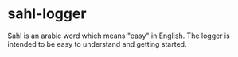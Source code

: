 # sahl-logger
Sahl is an arabic word which means "easy" in English. The logger is intended to be easy to understand and getting started.
